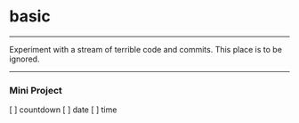 # basic
---

Experiment with a stream of terrible code and commits.
This place is to be ignored.

---

### Mini Project
[ ] countdown
[ ] date
[ ] time